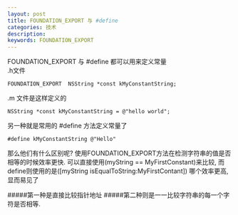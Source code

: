 ```yaml
---
layout: post
title: FOUNDATION_EXPORT 与 #define
categories: 技术
description: 
keywords: FOUNDATION_EXPORT
---
```



FOUNDATION_EXPORT 与 #define 都可以用来定义常量  
.h文件  

```
FOUNDATION_EXPORT  NSString *const kMyConstantString;
```

.m 文件是这样定义的

```
NSString *const kMyConstantString = @"hello world";
```

另一种就是常用的 #define 方法定义常量了

```
#define kMyConstantString @"Hello"
```

那么他们有什么区别呢?
使用FOUNDATION_EXPORT方法在检测字符串的值是否相等的时候效率更快.
可以直接使用(myString == MyFirstConstant)来比较, 而define则使用的是([myString isEqualToString:MyFirstContant])
哪个效率更高,显而易见了

#####第一种是直接比较指针地址
#####第二种则是一一比较字符串的每一个字符是否相等.

